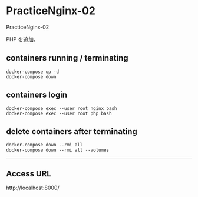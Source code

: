 # PracticeNginx-02
PracticeNginx-02

PHP を追加。


## containers running / terminating
```
docker-compose up -d
docker-compose down
```


## containers login
```
docker-compose exec --user root nginx bash
docker-compose exec --user root php bash
```


## delete containers after terminating
```
docker-compose down --rmi all
docker-compose down --rmi all --volumes
```

________________________________________________________________________________________
## Access URL
http://localhost:8000/

